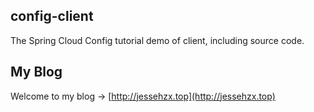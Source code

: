 ## config-client
The Spring Cloud Config tutorial demo of client, including source code.

## My Blog
Welcome to my blog -> [http://jessehzx.top](http://jessehzx.top)